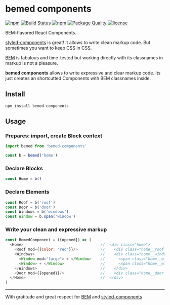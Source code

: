 # bemed components


[![npm][npm-img]][npm]
[![Build Status][ci-img]][ci]
[![npm][npm-dwnlds-img]][npm]
[![Package Quality][quality-img]][quality]
[![license][lic-img]][lic]

[npm-img]: https://img.shields.io/npm/v/bemed-components.svg
[npm]:     https://npmjs.org/package/bemed-components

[ci-img]:  https://img.shields.io/travis/vkalinichev/bemed-components.svg
[ci]:      https://travis-ci.org/vkalinichev/bemed-components

[npm-dwnlds-img]: https://img.shields.io/npm/dt/bemed-components.svg

[quality-img]: http://npm.packagequality.com/shield/bemed-components.svg
[quality]: http://packagequality.com/#?package=bemed-components

[lic-img]: https://img.shields.io/github/license/vkalinichev/bemed-components.svg
[lic]:     https://github.com/vkalinichev/bemed-components/blob/master/License


BEM-flavored React Components.

[styled-components] is great! It allows to write clean markup code. But sometimes you want to keep CSS in CSS.

[BEM] is fabulous and time-tested but working directly with its classnames in markup is not a pleasure.
 
**bemed components** allows to write expressive and clear markup code. Its just creates an shortcutted Components with BEM classnames inside.

## Install
```shell
npm install bemed-components
```

## Usage 

### Prepares: import, create Block context
```javascript
import bemed from 'bemed-components'

const b = bemed('home')   
```

### Declare Blocks
```javascript
const Home = b()           
```

### Declare Elements
```javascript
const Roof = b('roof') 
const Door = b('door')
const Windows = b('windows')   
const Window = b.span('window') 
```

### Write your clean and expressive markup
```javascript
const BemedComponent = ({opened}) => (
  <Home>                                  //  <div class="home">
    <Roof mod={{color: 'red'}}/>          //    <div class="home__roof home__roof_color_red">  
    <Windows>                             //    <div class="home__windows">  
      <Window mod="large"> + </Window>    //      <span class="home__window home__window_large"> + </span>  
      <Window> + </Window>                //      <span class="home__window"> + </span>
    </Windows>                            //    </div>  
    <Door mod={{opened}}/>                //    <div class="home__door home__door_opened"></div>  
  </Home>                                 //  </div>  
)
```

---
With gratitude and great respect for [BEM] and [styled-components]

[BEM]: https://bem.info/methodology
[styled-components]: https://www.styled-components.com
